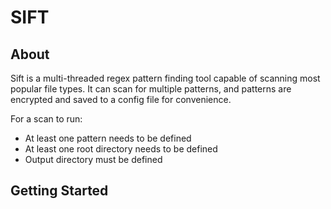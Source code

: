 # SIFT

## About
Sift is a multi-threaded regex pattern finding tool capable of scanning most popular file types. It can scan for multiple patterns, and patterns are encrypted and saved to a config file for convenience.

For a scan to run:
- At least one pattern needs to be defined
- At least one root directory needs to be defined
- Output directory must be defined

## Getting Started


